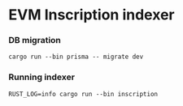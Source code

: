 # EVM Inscription indexer

### DB migration

```
cargo run --bin prisma -- migrate dev
```

### Running indexer

```
RUST_LOG=info cargo run --bin inscription
```
